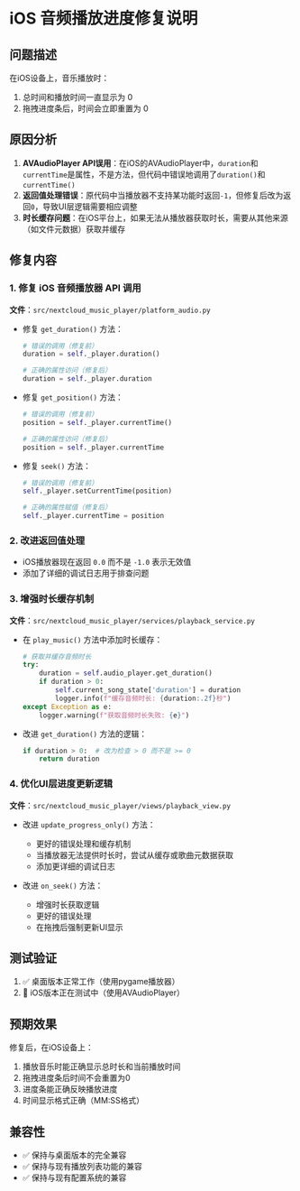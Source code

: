 # iOS 音频播放进度修复说明

## 问题描述
在iOS设备上，音乐播放时：
1. 总时间和播放时间一直显示为 0
2. 拖拽进度条后，时间会立即重置为 0

## 原因分析
1. **AVAudioPlayer API误用**：在iOS的AVAudioPlayer中，`duration`和`currentTime`是属性，不是方法，但代码中错误地调用了`duration()`和`currentTime()`
2. **返回值处理错误**：原代码中当播放器不支持某功能时返回`-1`，但修复后改为返回`0`，导致UI层逻辑需要相应调整
3. **时长缓存问题**：在iOS平台上，如果无法从播放器获取时长，需要从其他来源（如文件元数据）获取并缓存

## 修复内容

### 1. 修复 iOS 音频播放器 API 调用
**文件**：`src/nextcloud_music_player/platform_audio.py`

- 修复 `get_duration()` 方法：
  ```python
  # 错误的调用（修复前）
  duration = self._player.duration()
  
  # 正确的属性访问（修复后）
  duration = self._player.duration
  ```

- 修复 `get_position()` 方法：
  ```python
  # 错误的调用（修复前）
  position = self._player.currentTime()
  
  # 正确的属性访问（修复后）
  position = self._player.currentTime
  ```

- 修复 `seek()` 方法：
  ```python
  # 错误的调用（修复前）
  self._player.setCurrentTime(position)
  
  # 正确的属性赋值（修复后）
  self._player.currentTime = position
  ```

### 2. 改进返回值处理
- iOS播放器现在返回 `0.0` 而不是 `-1.0` 表示无效值
- 添加了详细的调试日志用于排查问题

### 3. 增强时长缓存机制
**文件**：`src/nextcloud_music_player/services/playback_service.py`

- 在 `play_music()` 方法中添加时长缓存：
  ```python
  # 获取并缓存音频时长
  try:
      duration = self.audio_player.get_duration()
      if duration > 0:
          self.current_song_state['duration'] = duration
          logger.info(f"缓存音频时长: {duration:.2f}秒")
  except Exception as e:
      logger.warning(f"获取音频时长失败: {e}")
  ```

- 改进 `get_duration()` 方法的逻辑：
  ```python
  if duration > 0:  # 改为检查 > 0 而不是 >= 0
      return duration
  ```

### 4. 优化UI层进度更新逻辑
**文件**：`src/nextcloud_music_player/views/playback_view.py`

- 改进 `update_progress_only()` 方法：
  - 更好的错误处理和缓存机制
  - 当播放器无法提供时长时，尝试从缓存或歌曲元数据获取
  - 添加更详细的调试日志

- 改进 `on_seek()` 方法：
  - 增强时长获取逻辑
  - 更好的错误处理
  - 在拖拽后强制更新UI显示

## 测试验证
1. ✅ 桌面版本正常工作（使用pygame播放器）
2. 🔄 iOS版本正在测试中（使用AVAudioPlayer）

## 预期效果
修复后，在iOS设备上：
1. 播放音乐时能正确显示总时长和当前播放时间
2. 拖拽进度条后时间不会重置为0
3. 进度条能正确反映播放进度
4. 时间显示格式正确（MM:SS格式）

## 兼容性
- ✅ 保持与桌面版本的完全兼容
- ✅ 保持与现有播放列表功能的兼容
- ✅ 保持与现有配置系统的兼容
